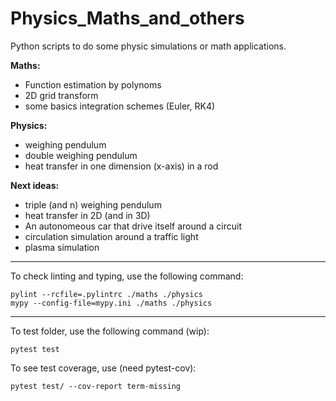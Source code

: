 # Physics_Maths_and_others
Python scripts to do some physic simulations or math applications.


**Maths:**
- Function estimation by polynoms
- 2D grid transform
- some basics integration schemes (Euler, RK4)

**Physics:**
- weighing pendulum
- double weighing pendulum
- heat transfer in one dimension (x-axis) in a rod


**Next ideas:**
- triple (and n) weighing pendulum
- heat transfer in 2D (and in 3D)
- An autonomeous car that drive itself around a circuit
- circulation simulation around a traffic light
- plasma simulation


---
To check linting and typing, use the following command:
```
pylint --rcfile=.pylintrc ./maths ./physics
mypy --config-file=mypy.ini ./maths ./physics
```

---

To test folder, use the following command (wip):
```
pytest test
```
To see test coverage, use (need pytest-cov):
```
pytest test/ --cov-report term-missing
```



